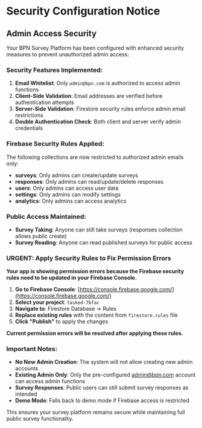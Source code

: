 # Security Configuration Notice

## Admin Access Security

Your BPN Survey Platform has been configured with enhanced security measures to prevent unauthorized admin access:

### Security Features Implemented:

1. **Email Whitelist**: Only `admin@bpn.com` is authorized to access admin functions
2. **Client-Side Validation**: Email addresses are verified before authentication attempts
3. **Server-Side Validation**: Firestore security rules enforce admin email restrictions
4. **Double Authentication Check**: Both client and server verify admin credentials

### Firebase Security Rules Applied:

The following collections are now restricted to authorized admin emails only:
- **surveys**: Only admins can create/update surveys
- **responses**: Only admins can read/update/delete responses  
- **users**: Only admins can access user data
- **settings**: Only admins can modify settings
- **analytics**: Only admins can access analytics

### Public Access Maintained:

- **Survey Taking**: Anyone can still take surveys (responses collection allows public create)
- **Survey Reading**: Anyone can read published surveys for public access

### URGENT: Apply Security Rules to Fix Permission Errors

**Your app is showing permission errors because the Firebase security rules need to be updated in your Firebase Console.**

1. **Go to Firebase Console**: [https://console.firebase.google.com/](https://console.firebase.google.com/)
2. **Select your project**: `tasked-7bfac`
3. **Navigate to**: Firestore Database → Rules
4. **Replace existing rules** with the content from `firestore.rules` file
5. **Click "Publish"** to apply the changes

**Current permission errors will be resolved after applying these rules.**

### Important Notes:

- **No New Admin Creation**: The system will not allow creating new admin accounts
- **Existing Admin Only**: Only the pre-configured admin@bpn.com account can access admin functions
- **Survey Responses**: Public users can still submit survey responses as intended
- **Demo Mode**: Falls back to demo mode if Firebase access is restricted

This ensures your survey platform remains secure while maintaining full public survey functionality.